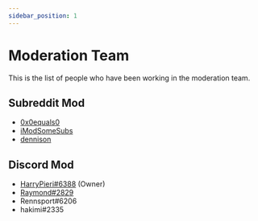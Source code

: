 ```yaml
---
sidebar_position: 1
---
```


# Moderation Team

This is the list of people who have been working in the moderation team.

## Subreddit Mod

- [0x0equals0](https://www.reddit.com/user/0x0equals0/)
- [iModSomeSubs](https://www.reddit.com/user/iModSomeSubs/)
- [dennison](https://www.reddit.com/user/dennison/)

## Discord Mod

- [HarryPieri#6388](https://www.reddit.com/user/iModSomeSubs/) (Owner)
- [Raymond#2829](https://raymond-1227.github.io/social/)
- Rennsport#6206
- hakimi#2335